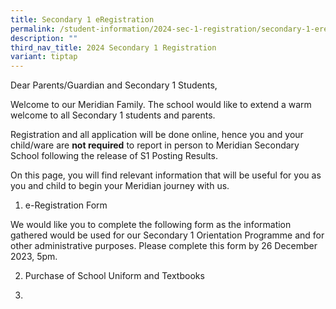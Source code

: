```yaml
---
title: Secondary 1 eRegistration
permalink: /student-information/2024-sec-1-registration/secondary-1-eregistration/
description: ""
third_nav_title: 2024 Secondary 1 Registration
variant: tiptap
---
```

<p>Dear Parents/Guardian and Secondary 1 Students,</p><p>Welcome to our Meridian Family. The school would like to extend a warm welcome to all Secondary 1 students and parents.</p><p>Registration and all application will be done online, hence you and your child/ware are <strong>not required</strong> to report in person to Meridian Secondary School following the release of S1 Posting Results.</p><p>On this page, you will find relevant information that will be useful for you as you and child to begin your Meridian journey with us.</p><p></p><ol data-tight="true" class="tight"><li><p>e-Registration Form</p></li></ol><p>We would like you to complete the following form as the information gathered would be used for our Secondary 1 Orientation Programme and for other administrative purposes. Please complete this form by 26 December 2023, 5pm.</p><ol start="2" data-tight="true" class="tight"><li><p>Purchase of School Uniform and Textbooks</p></li><li><p></p></li></ol><p></p><p></p>